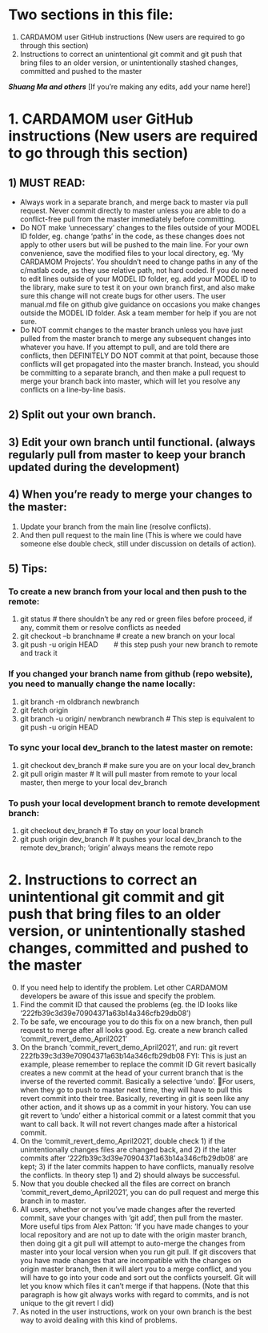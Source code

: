 # Two sections in this file:
1. CARDAMOM user GitHub instructions (New users are required to go through this section)
2. Instructions to correct an unintentional git commit and git push that bring files to an older version, or unintentionally stashed changes, committed and pushed to the master

***Shuang Ma and others***
[If you’re making any edits, add your name here!]

# 1. CARDAMOM user GitHub instructions (New users are required to go through this section)
## 1) MUST READ:
* Always work in a separate branch, and merge back to master via pull request. Never commit directly to master unless you are able to do a conflict-free pull from the master immediately before committing.
* Do NOT make ‘unnecessary’ changes to the files outside of your MODEL ID folder, eg. change ‘paths’ in the code, as these changes does not apply to other users but will be pushed to the main line. For your own convenience, save the modified files to your local directory, eg. ‘My CARDAMOM Projects’. You shouldn’t need to change paths in any of the c/matlab code, as they use relative path, not hard coded. If you do need to edit lines outside of your MODEL ID folder, eg. add your MODEL ID to the library, make sure to test it on your own branch first, and also make sure this change will not create bugs for other users. The user manual.md file on github give guidance on occasions you make changes outside the MODEL ID folder. Ask a team member for help if you are not sure.
* Do NOT commit changes to the master branch unless you have just pulled from the master branch to merge any subsequent changes into whatever you have. If you attempt to pull, and are told there are conflicts, then DEFINITELY DO NOT commit at that point, because those conflicts will get propagated into the master branch. Instead, you should be committing to a separate branch, and then make a pull request to merge your branch back into master, which will let you resolve any conflicts on a line-by-line basis.
## 2) Split out your own branch.
## 3) Edit your own branch until functional. (always regularly pull from master to keep your branch updated during the development)
## 4) When you’re ready to merge your changes to the master:
1) Update your branch from the main line (resolve conflicts).
2) And then pull request to the main line (This is where we could have someone else double check, still under discussion on details of action).
## 5) Tips:
### To create a new branch from your local and then push to the remote:
1) git status # there shouldn’t be any red or green files before proceed, if any, commit them or resolve conflicts as needed
2) git checkout –b branchname # create a new branch on your local
3) git push -u origin HEAD        # this step push your new branch to remote and track it

### If you changed your branch name from github (repo website), you need to manually change the name locally:
1) git branch -m oldbranch newbranch
2) git fetch origin
3) git branch -u origin/ newbranch newbranch  # This step is equivalent to git push -u origin HEAD

### To sync your local dev_branch to the latest master on remote:
1) git checkout dev_branch # make sure you are on your local dev_branch
2) git pull origin master # It will pull master from remote to your local master, then merge to your local dev_branch

### To push your local development branch to remote development branch:
1) git checkout dev_branch # To stay on your local branch
2) git push origin dev_branch # It pushes your local dev_branch to the remote dev_branch; ‘origin’ always means the remote repo

# 2. Instructions to correct an unintentional git commit and git push that bring files to an older version, or unintentionally stashed changes, committed and pushed to the master

0. If you need help to identify the problem. Let other CARDAMOM developers be aware of this issue and specify the problem.
1. Find the commit ID that caused the problems (eg. the ID looks like ‘222fb39c3d39e70904371a63b14a346cfb29db08’)
2. To be safe, we encourage you to do this fix on a new branch, then pull request to merge after all looks good. Eg. create a new branch called ‘commit_revert_demo_April2021’
3. On the branch ‘commit_revert_demo_April2021’, and run: git revert 222fb39c3d39e70904371a63b14a346cfb29db08
FYI: This is just an example, please remember to replace the commit ID
Git revert basically creates a new commit at the head of your current branch that is the inverse of the reverted commit. Basically a selective ‘undo’. For users, when they go to push to master next time, they will have to pull this revert commit into their tree. Basically, reverting in git is seen like any other action, and it shows up as a commit in your history. You can use git revert to ‘undo’ either a historical commit or a latest commit that you want to call back. It will not revert changes made after a historical commit.
5. On the ‘commit_revert_demo_April2021’, double check 1) if the unintentionally changes files are changed back, and 2) if the later commits after ‘222fb39c3d39e70904371a63b14a346cfb29db08’ are kept; 3) if the later commits happen to have conflicts, manually resolve the conflicts. In theory step 1) and 2) should always be successful.
6. Now that you double checked all the files are correct on branch ‘commit_revert_demo_April2021’, you can do pull request and merge this branch in to master.
7. All users, whether or not you’ve made changes after the reverted commit, save your changes with ‘git add’, then pull from the master.
More useful tips from Alex Patton: ‘If you have made changes to your local repository and are not up to date with the origin master branch, then doing git a git pull will attempt to auto-merge the changes from master into your local version when you run git pull. If git discovers that you have made changes that are incompatible with the changes on origin master branch, then it will alert you to a merge conflict, and you will have to go into your code and sort out the conflicts yourself. Git will let you know which files it can’t merge if that happens. (Note that this paragraph is how git always works with regard to commits, and is not unique to the git revert I did)
8. As noted in the user instructions, work on your own branch is the best way to avoid dealing with this kind of problems.
